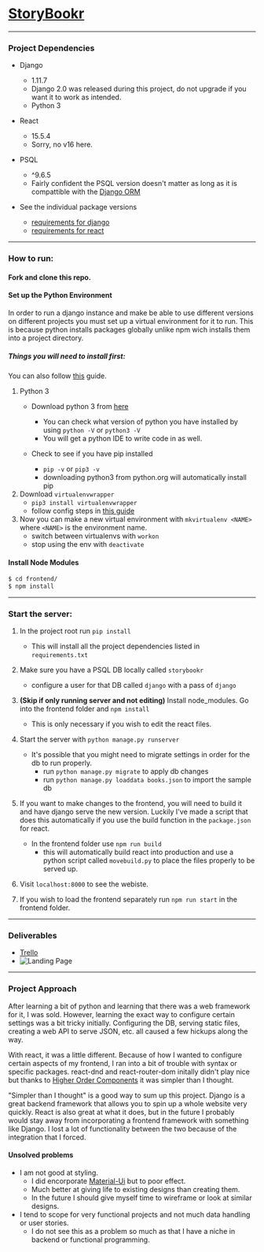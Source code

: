 # [StoryBookr](https://storybookr.herokuapp.com/)
---
### __Project Dependencies__

- Django
	- 1.11.7
	- Django 2.0 was released during this project, do not upgrade if you want it to work as intended.
	- Python 3
- React
	- 15.5.4
	- Sorry, no v16 here.
- PSQL 
	- ^9.6.5
	- Fairly confident the PSQL version doesn't matter as long as it is compattible with the [Django ORM](https://docs.djangoproject.com/en/1.11/topics/db/models/)

- See the individual package versions
	- [requirements for django](requirements.txt)
	- [requirements for react](frontend/package.json)

---

### __How to run__:
#### Fork and clone this repo.
#### Set up the Python Environment
In order to run a django instance and make be able to use different versions on different projects you must set up a virtual environment for it to run. This is because python installs packages globally unlike npm wich installs them into a project directory.

##### Things you will need to install first:
You can also follow [this](https://virtualenvwrapper.readthedocs.io/en/latest/) guide.
1. Python 3
	- Download python 3 from [here](https://www.python.org/downloads/)
		- You can check what version of python you have installed by using `python -V` or `python3 -V`
		- You will get a python IDE to write code in as well.
	
	- Check to see if you have pip installed
		- `pip -v` or `pip3 -v`
		- downloading python3 from python.org will automatically install pip
2. Download `virtualenvwrapper` 
	- `pip3 install virtualenvwrapper`
	- follow config steps in [this guide](https://virtualenvwrapper.readthedocs.io/en/latest/)
3. Now you can make a new virtual environment with `mkvirtualenv <NAME>` where `<NAME>` is the environment name.
	- switch between virtualenvs with `workon`
	- stop using the env with `deactivate`
#### Install Node Modules
```bash
$ cd frontend/
$ npm install
``` 

---
### __Start the server:__

1. In the project root run `pip install`
	- This will install all the project dependencies listed in `requirements.txt`
2. Make sure you have a PSQL DB locally called `storybookr`
	- configure a user for that DB called `django` with a pass of  `django`
3. __(Skip if only running server and not editing)__ Install node_modules. Go into the frontend folder and `npm install`
	- This is only necessary if you wish to edit the react files.
4. Start the server with `python manage.py runserver`
	- It's possible that you might need to migrate settings in order for the db to run properly.
		- run `python manage.py migrate` to apply db changes
		- run `python manage.py loaddata books.json` to import the sample db
5. If you want to make changes to the frontend, you will need to build it and have django serve the new version. Luckily I've made a script that does this automatically if you use the build function in the `package.json` for react.
	- In the frontend folder use `npm run build` 
		- this will automatically build react into production and use a python script called `movebuild.py` to place the files properly to be served up.

6. Visit `localhost:8000` to see the webiste.
7. If you wish to load the frontend separately run `npm run start` in the frontend folder.

---
### Deliverables 
- [Trello](https://trello.com/b/0RZBJngI/p4-storybookr)
- ![Landing Page](landingpage.png)

---
### Project Approach

After learning a bit of python and learning that there was a web framework for it, I was sold. However, learning the exact way to configure certain settings was a bit tricky initially. Configuring the DB, serving static files, creating a web API to serve JSON, etc. all caused a few hickups along the way. 

With react, it was a little different. Because of how I wanted to configure certain aspects of my frontend, I ran into a bit of trouble with syntax or specific packages. react-dnd and react-router-dom initally didn't play nice but thanks to [Higher Order Components](https://medium.com/@franleplant/react-higher-order-components-in-depth-cf9032ee6c3e) it was simpler than I thought.

"Simpler than I thought" is a good way to sum up this project. Django is a great backend framework that allows you to spin up a whole website very quickly.
React is also great at what it does, but in the future I probably would stay away from incorporating a frontend framework with something like Django. I lost a lot of functionality between the two because of the integration that I forced.

#### Unsolved problems

- I am not good at styling.
	- I did encorporate [Material-Ui](https://material-ui-next.com/) but to poor effect.
	- Much better at giving life to existing designs than creating them.
	- In the future I should give myself time to wireframe or look at similar designs.
- I tend to scope for very functional projects and not much data handling or user stories.
	- I do not see this as a problem so much as that I have a niche in backend or functional programming.
